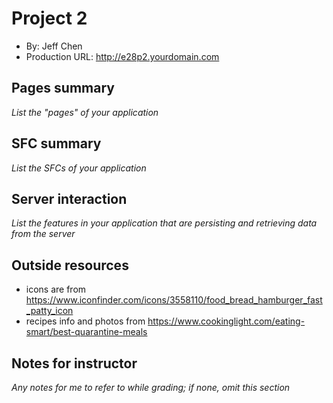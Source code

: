 # Project 2
+ By: Jeff Chen
+ Production URL: <http://e28p2.yourdomain.com>

## Pages summary
*List the "pages" of your application*

## SFC summary
*List the SFCs of your application*
  
## Server interaction
*List the features in your application that are persisting and retrieving data from the server*

## Outside resources
+ icons are from <https://www.iconfinder.com/icons/3558110/food_bread_hamburger_fast_patty_icon>
+ recipes info and photos from <https://www.cookinglight.com/eating-smart/best-quarantine-meals>

## Notes for instructor
*Any notes for me to refer to while grading; if none, omit this section*